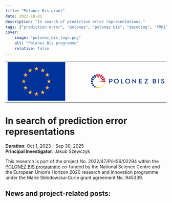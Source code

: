 ```yaml
---
title: "Polonez Bis grant"
date: 2023-10-01
description: "In search of prediction error representations."
tags: ["prediction error", "polonez", "polonez bis", "decoding", "fMRI", "predictions", "word reading", "priming", "figure/ground segregation", "sharpening", "dampening"]
cover:
    image: "polonez_bis_logo.png"
    alt: "Polonez Bis programme"
    relative: false
---
```


<table>
<tr><td><img style="padding-right: 100px" src="EU_logo_180x134.jpg"/></img></td>
<td><img src="polonez_bis2_logo.png"/></img></td></tr>
</table>

# In search of prediction error representations 

**Duration**: Oct 1, 2023 - Sep 30, 2025  
**Principal Investigator**: Jakub Szewczyk  

This research is part of the project No. 2022/47/P/HS6/02294 within the [POLONEZ BIS programme](https://polonezbis.eu) co-funded by the National Science Centre and the European Union’s Horizon 2020 research and innovation programme under the Marie Skłodowska-Curie grant agreement No. 945339.  
## News and project-related posts:

